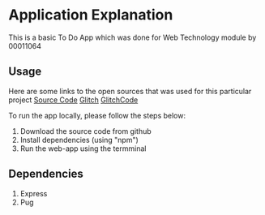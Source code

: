 # Application Explanation


This is a basic To Do App which was done for Web Technology module by 00011064

## Usage

Here are some links to the open sources that was used for this particular project
[Source Code](https://github.com/Ismoiljon2001/WebTechCW2.git)
[Glitch](https://reinvented-copper-durian.glitch.me)
[GlitchCode](https://glitch.com/edit/#!/reinvented-copper-durian)

To run the app locally, please follow the steps below:

1) Download the source code from github
2) Install dependencies (using "npm")
3) Run the web-app using the termminal

## Dependencies

1) Express
2) Pug
